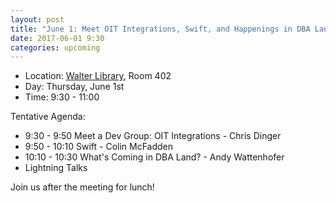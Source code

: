 ```yaml
---
layout: post
title: "June 1: Meet OIT Integrations, Swift, and Happenings in DBA Land"
date: 2017-06-01 9:30
categories: upcoming
---
```


- Location: [Walter Library](http://campusmaps.umn.edu/tc/map.php?building=042), Room 402
- Day: Thursday, June 1st
- Time: 9:30 - 11:00

Tentative Agenda:

- 9:30 - 9:50 Meet a Dev Group: OIT Integrations - Chris Dinger
- 9:50 - 10:10 Swift - Colin McFadden
- 10:10 - 10:30 What's Coming in DBA Land? - Andy Wattenhofer
- Lightning Talks

 Join us after the meeting for lunch!
